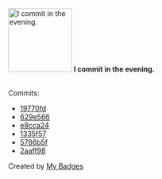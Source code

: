 <img src="https://github.com/my-badges/my-badges/blob/master/src/all-badges/time-of-commit/evening-commits.png?raw=true" alt="I commit in the evening." title="I commit in the evening." width="128">
<strong>I commit in the evening.</strong>
<br><br>

Commits:

- <a href="https://github.com/qoomon/actions--access-token/commit/19770fd4f360cb8c6fe45a916275c90f60ef81a7">19770fd</a>
- <a href="https://github.com/qoomon/maven-git-versioning-extension/commit/629e5662c80a7b60d997d99e7f4c0f537d01aad1">629e566</a>
- <a href="https://github.com/qoomon/maven-git-versioning-extension/commit/e8cca242472b5b20a9109e36449c52fdd11b15e0">e8cca24</a>
- <a href="https://github.com/qoomon/actions--create-commit/commit/1335f5783020df726e649169da3a36a0cfd29fa7">1335f57</a>
- <a href="https://github.com/qoomon/actions--create-tag/commit/5786b5fcd1436b5a2662f04769914c9fb7868734">5786b5f</a>
- <a href="https://github.com/qoomon/actions--create-commit/commit/2aaff989f2e51ebd1459c9daa123fb6d4881d94c">2aaff98</a>


Created by <a href="https://github.com/my-badges/my-badges">My Badges</a>